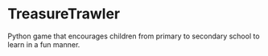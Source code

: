 # TreasureTrawler
Python game that encourages children from primary to secondary school to learn in a fun manner. 
